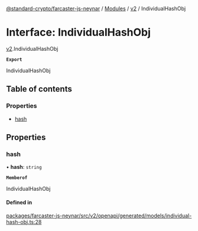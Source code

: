 [@standard-crypto/farcaster-js-neynar](../README.md) / [Modules](../modules.md) / [v2](../modules/v2.md) / IndividualHashObj

# Interface: IndividualHashObj

[v2](../modules/v2.md).IndividualHashObj

**`Export`**

IndividualHashObj

## Table of contents

### Properties

- [hash](v2.IndividualHashObj.md#hash)

## Properties

### hash

• **hash**: `string`

**`Memberof`**

IndividualHashObj

#### Defined in

[packages/farcaster-js-neynar/src/v2/openapi/generated/models/individual-hash-obj.ts:28](https://github.com/standard-crypto/farcaster-js/blob/main/packages/farcaster-js-neynar/src/v2/openapi/generated/models/individual-hash-obj.ts#L28)
